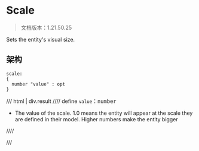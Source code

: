 # Scale

> 文档版本：1.21.50.25

Sets the entity's visual size.

## 架构

```mcschema
scale:
{
  number "value" : opt
}

```

/// html | div.result
//// define
`value`：<samp>number</samp>

- The value of the scale. 1.0 means the entity will appear at the scale they are defined in their model. Higher numbers make the entity bigger


////


///

